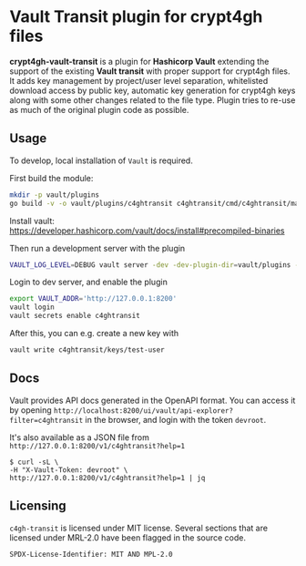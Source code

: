 # Vault Transit plugin for crypt4gh files
**crypt4gh-vault-transit** is a plugin for **Hashicorp Vault** extending the
support of the existing **Vault transit** with proper support for crypt4gh
files. It adds key management by project/user level separation, whitelisted
download access by public key, automatic key generation for crypt4gh keys
along with some other changes related to the file type. Plugin tries to re-use
as much of the original plugin code as possible.

## Usage
To develop, local installation of `Vault` is required.

First build the module:
```bash
mkdir -p vault/plugins
go build -v -o vault/plugins/c4ghtransit c4ghtransit/cmd/c4ghtransit/main.go
```

Install vault: https://developer.hashicorp.com/vault/docs/install#precompiled-binaries

Then run a development server with the plugin
```bash
VAULT_LOG_LEVEL=DEBUG vault server -dev -dev-plugin-dir=vault/plugins -dev-root-token-id="devroot"
```

Login to dev server, and enable the plugin
```bash
export VAULT_ADDR='http://127.0.0.1:8200'
vault login
vault secrets enable c4ghtransit
```

After this, you can e.g. create a new key with
```bash
vault write c4ghtransit/keys/test-user
```

## Docs
Vault provides API docs generated in the OpenAPI format. You can access it by opening 
`http://localhost:8200/ui/vault/api-explorer?filter=c4ghtransit` in the browser, and
login with the token `devroot`.

It's also available as a JSON file from `http://127.0.0.1:8200/v1/c4ghtransit?help=1`

    $ curl -sL \
    -H "X-Vault-Token: devroot" \
    http://127.0.0.1:8200/v1/c4ghtransit?help=1 | jq

## Licensing

`c4gh-transit` is licensed under MIT license. 
Several sections that are licensed under MRL-2.0 have been flagged in the source code.

`SPDX-License-Identifier: MIT AND MPL-2.0`

